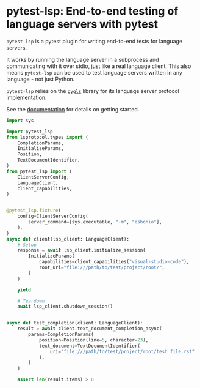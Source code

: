 # pytest-lsp: End-to-end testing of language servers with pytest

`pytest-lsp` is a pytest plugin for writing end-to-end tests for language servers.

It works by running the language server in a subprocess and communicating with it over stdio, just like a real language client.
This also means `pytest-lsp` can be used to test language servers written in any language - not just Python.

`pytest-lsp` relies on the [`pygls`](https://github.com/openlawlibrary/pygls) library for its language server protocol implementation.

See the [documentation](https://lsp-devtools.readthedocs.io/en/latest/) for details on getting started.

```python
import sys

import pytest_lsp
from lsprotocol.types import (
    CompletionParams,
    InitializeParams,
    Position,
    TextDocumentIdentifier,
)
from pytest_lsp import (
    ClientServerConfig,
    LanguageClient,
    client_capabilities,
)


@pytest_lsp.fixture(
    config=ClientServerConfig(
        server_command=[sys.executable, "-m", "esbonio"],
    ),
)
async def client(lsp_client: LanguageClient):
    # Setup
    response = await lsp_client.initialize_session(
        InitializeParams(
            capabilities=client_capabilities("visual-studio-code"),
            root_uri="file:///path/to/test/project/root/",
        )
    )

    yield

    # Teardown
    await lsp_client.shutdown_session()


async def test_completion(client: LanguageClient):
    result = await client.text_document_completion_async(
        params=CompletionParams(
            position=Position(line=5, character=23),
            text_document=TextDocumentIdentifier(
                uri="file:///path/to/test/project/root/test_file.rst"
            ),
        )
    )

    assert len(result.items) > 0
```
